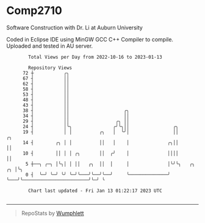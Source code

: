 # Comp2710
Software Construction with Dr. Li at Auburn University

Coded in Eclipse IDE using MinGW GCC C++ Compiler to compile.
Uploaded and tested in AU server.

```
        Total Views per Day from 2022-10-16 to 2023-01-13

        Repository Views
      72 ┼           ╭╮
      67 ┤           ││
      62 ┤           ││
      58 ┤           ││
      53 ┤           ││
      48 ┤           ││
      43 ┤           ││
      38 ┤           ││                    ╭╮
      34 ┤           ││                    ││
      29 ┤           ││                 ╭╮ ││
      24 ┤           │╰╮               ╭╯╰╮││                ╭╮
      19 ┤           │ │          ╭╮   │  ╰╯│                ││                                 ╭╮
      14 ┤        ╭╮ │ │          ││   │    │              ╭╮││                                 ││
      10 ┤        ││ │ │ ╭╮       ││  ╭╯    │              ││││                                 ││
       5 ┼──╮ ╭─╮ │╰╮│ │ ││   ╭╮  ││  │     │              │╰╯╰╮   ╭╮                        ╭╮ │╰╮
       0 ┤  ╰─╯ ╰─╯ ╰╯ ╰─╯╰───╯╰──╯╰──╯     ╰──────────────╯   ╰───╯╰────────────────────────╯╰─╯ ╰

        Chart last updated - Fri Jan 13 01:22:17 2023 UTC
        
```

---

> RepoStats by [Wumphlett](https://github.com/Wumphlett)
